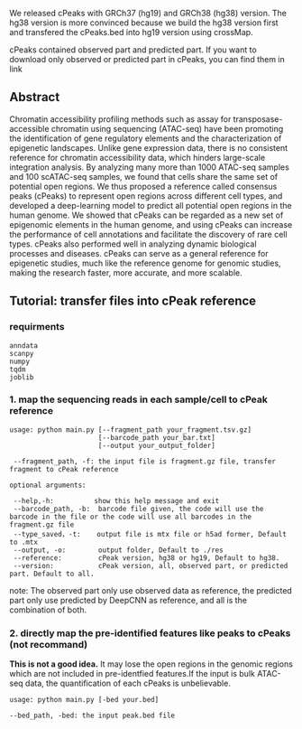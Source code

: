 We released cPeaks with GRCh37 (hg19) and GRCh38 (hg38) version. The hg38 version is more convinced because we build the hg38 version first and transfered the cPeaks.bed into hg19 version using crossMap.

cPeaks contained observed part and predicted part. If you want to download only observed or predicted part in cPeaks, you can find them in link

## Abstract

Chromatin accessibility profiling methods such as assay for transposase-accessible chromatin using sequencing (ATAC-seq) have been promoting the identification of gene regulatory elements and the characterization of epigenetic landscapes. Unlike gene expression data, there is no consistent reference for chromatin accessibility data, which hinders large-scale integration analysis. By analyzing many more than 1000 ATAC-seq samples and 100 scATAC-seq samples, we found that cells share the same set of potential open regions. We thus proposed a reference called consensus peaks (cPeaks) to represent open regions across different cell types, and developed a deep-learning model to predict all potential open regions in the human genome. We showed that cPeaks can be regarded as a new set of epigenomic elements in the human genome, and using cPeaks can increase the performance of cell annotations and facilitate the discovery of rare cell types. cPeaks also performed well in analyzing dynamic biological processes and diseases. cPeaks can serve as a general reference for epigenetic studies, much like the reference genome for genomic studies, making the research faster, more accurate, and more scalable.


## Tutorial: transfer files into cPeak reference

### requirments

```
anndata
scanpy
numpy
tqdm
joblib
```

### 1. map the sequencing reads in each sample/cell to cPeak reference
 
```
usage: python main.py [--fragment_path your_fragment.tsv.gz]
                      [--barcode_path your_bar.txt]
                      [--output your_output_folder]

 --fragment_path, -f: the input file is fragment.gz file, transfer fragment to cPeak reference
 
optional arguments:

 --help,-h:          show this help message and exit
 --barcode_path, -b:  barcode file given, the code will use the barcode in the file or the code will use all barcodes in the fragment.gz file
 --type_saved，-t:    output file is mtx file or h5ad former, Default to .mtx
 --output, -o:        output folder, Default to ./res
 --reference:         cPeak version, hg38 or hg19, Default to hg38.
 --version:           cPeak version, all, observed part, or predicted part. Default to all.

```
note: The observed part only use observed data as reference, the predicted part only use predicted by DeepCNN as reference, and all is the combination of both.

### 2. directly map the pre-identified features like peaks to cPeaks (not recommand)

**This is not a good idea.** It may lose the open regions in the genomic regions which are not included in pre-identfied features.If the input is bulk ATAC-seq data, the quantification of each cPeaks is unbelievable.

```
usage: python main.py [-bed your.bed]

--bed_path, -bed: the input peak.bed file
```









